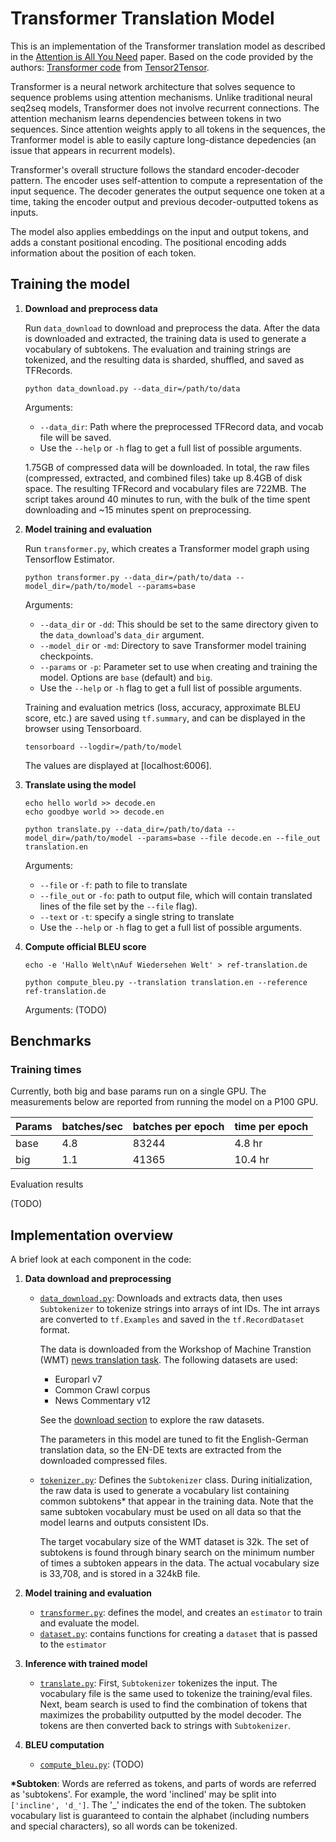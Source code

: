 # Transformer Translation Model
This is an implementation of the Transformer translation model as described in the [Attention is All You Need](https://arxiv.org/abs/1706.03762) paper. Based on the code provided by the authors: [Transformer code](https://github.com/tensorflow/tensor2tensor/blob/master/tensor2tensor/models/transformer.py) from [Tensor2Tensor](https://github.com/tensorflow/tensor2tensor).

Transformer is a neural network architecture that solves sequence to sequence problems using attention mechanisms. Unlike traditional neural seq2seq models, Transformer does not involve recurrent connections. The attention mechanism learns dependencies between tokens in two sequences. Since attention weights apply to all tokens in the sequences, the Tranformer model is able to easily capture long-distance depedencies (an issue that appears in recurrent models).

Transformer's overall structure follows the standard encoder-decoder pattern. The encoder uses self-attention to compute a representation of the input sequence. The decoder generates the output sequence one token at a time, taking the encoder output and previous decoder-outputted tokens as inputs.

The model also applies embeddings on the input and output tokens, and adds a constant positional encoding. The positional encoding adds information about the position of each token.

## Training the model
1. **Download and preprocess data**

   Run `data_download` to download and preprocess the data. After the data is downloaded and extracted, the training data is used to generate a vocabulary of subtokens. The evaluation and training strings are tokenized, and the resulting data is sharded, shuffled, and saved as TFRecords.

   ```
   python data_download.py --data_dir=/path/to/data
   ```

   Arguments:
    * `--data_dir`: Path where the preprocessed TFRecord data, and vocab file will be saved.
    * Use the `--help` or `-h` flag to get a full list of possible arguments.

   1.75GB of compressed data will be downloaded. In total, the raw files (compressed, extracted, and combined files) take up 8.4GB of disk space. The resulting TFRecord and vocabulary files are 722MB. The script takes around 40 minutes to run, with the bulk of the time spent downloading and ~15 minutes spent on preprocessing.

2. **Model training and evaluation**

   Run `transformer.py`, which creates a Transformer model graph using Tensorflow Estimator.

   ```
   python transformer.py --data_dir=/path/to/data --model_dir=/path/to/model --params=base
   ```

   Arguments:
   * `--data_dir` or `-dd`: This should be set to the same directory given to the `data_download`'s `data_dir` argument.
   * `--model_dir` or `-md`: Directory to save Transformer model training checkpoints.
   * `--params` or `-p`: Parameter set to use when creating and training the model. Options are `base` (default) and `big`.
   * Use the `--help` or `-h` flag to get a full list of possible arguments.


   Training and evaluation metrics (loss, accuracy, approximate BLEU score, etc.) are saved using `tf.summary`, and can be displayed in the browser using Tensorboard.
   ```
   tensorboard --logdir=/path/to/model
   ```
   The values are displayed at [localhost:6006].

3. **Translate using the model**

   ```
   echo hello world >> decode.en
   echo goodbye world >> decode.en

   python translate.py --data_dir=/path/to/data --model_dir=/path/to/model --params=base --file decode.en --file_out translation.en
   ```

   Arguments:
   * `--file` or `-f`: path to file to translate
   * `--file_out` or `-fo`: path to output file, which will contain translated lines of the file set by the `--file` flag).
   * `--text` or `-t`: specify a single string to translate
   * Use the `--help` or `-h` flag to get a full list of possible arguments.


4. **Compute official BLEU score**
   ```
   echo -e 'Hallo Welt\nAuf Wiedersehen Welt' > ref-translation.de

   python compute_bleu.py --translation translation.en --reference ref-translation.de
   ```

   Arguments:
   (TODO)

## Benchmarks

### Training times

Currently, both big and base params run on a single GPU. The measurements below
are reported from running the model on a P100 GPU.

Params | batches/sec | batches per epoch | time per epoch
--- | --- | --- | ---
base | 4.8 | 83244 | 4.8 hr
big | 1.1 | 41365 | 10.4 hr

Evaluation results

(TODO)

## Implementation overview

A brief look at each component in the code:
1. **Data download and preprocessing**
   * [`data_download.py`](data_download.py): Downloads and extracts data, then uses `Subtokenizer` to tokenize strings into arrays of int IDs. The int arrays are converted to `tf.Examples` and saved in the `tf.RecordDataset` format.

     The data is downloaded from the Workshop of Machine Transtion (WMT) [news translation task](http://www.statmt.org/wmt17/translation-task.html). The following datasets are used:

     * Europarl v7
     * Common Crawl corpus
     * News Commentary v12

     See the [download section](http://www.statmt.org/wmt17/translation-task.html#download) to explore the raw datasets.

     The parameters in this model are tuned to fit the English-German translation data, so the EN-DE texts are extracted from the downloaded compressed files.

   * [`tokenizer.py`](tokenizer.py): Defines the `Subtokenizer` class. During initialization, the raw data is used to generate a vocabulary list containing common subtokens* that appear in the training data. Note that the same subtoken vocabulary must be used on all data so that the model learns and outputs consistent IDs.

      The target vocabulary size of the WMT dataset is 32k. The set of subtokens is found through binary search on the minimum number of times a subtoken appears in the data. The actual vocabulary size is 33,708, and is stored in a 324kB file.

2. **Model training and evaluation**
   * [`transformer.py`](transformer.py): defines the model, and creates an `estimator` to train and evaluate the model.
   * [`dataset.py`](dataset.py): contains functions for creating a `dataset` that is passed to the `estimator`

3. **Inference with trained model**
   * [`translate.py`](translate.py): First, `Subtokenizer` tokenizes the input. The vocabulary file is the same used to tokenize the training/eval files. Next, beam search is used to find the combination of tokens that maximizes the probability outputted by the model decoder. The tokens are then converted back to strings with `Subtokenizer`.

4. **BLEU computation**
   * [`compute_bleu.py`](compute_bleu.py): (TODO)

**\*Subtoken**: Words are referred as tokens, and parts of words are referred as 'subtokens'. For example, the word 'inclined' may be split into `['incline', 'd_']`. The '\_' indicates the end of the token. The subtoken vocabulary list is guaranteed to contain the alphabet (including numbers and special characters), so all words can be tokenized.


